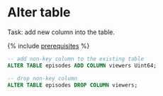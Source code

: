 # Alter table

Task: add new column into the table.

{% include [prerequisites](../../_includes/yql_tutorial_prerequisites.md) %}

```sql
-- add non-key column to the existing table
ALTER TABLE episodes ADD COLUMN viewers Uint64;

-- drop non-key column
ALTER TABLE episodes DROP COLUMN viewers;
```
